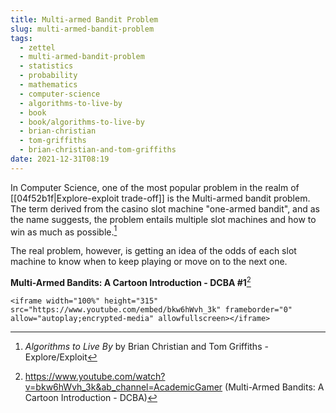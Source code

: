```yaml
---
title: Multi-armed Bandit Problem
slug: multi-armed-bandit-problem
tags:
  - zettel
  - multi-armed-bandit-problem
  - statistics
  - probability
  - mathematics
  - computer-science
  - algorithms-to-live-by
  - book
  - book/algorithms-to-live-by
  - brian-christian
  - tom-griffiths
  - brian-christian-and-tom-griffiths
date: 2021-12-31T08:19
---
```



In Computer Science, one of the most popular problem in the realm of
[[04f52b1f|Explore-exploit trade-off]] is the Multi-armed bandit problem.
The term derived from the casino slot machine "one-armed bandit", and as the
name suggests, the problem entails multiple slot machines and how to win as much
as possible.[^1]

The real problem, however, is getting an idea of the odds of each slot machine
to know when to keep playing or move on to the next one.

**Multi-Armed Bandits: A Cartoon Introduction - DCBA \#1**[^2]

``` {=html}
<iframe width="100%" height="315" src="https://www.youtube.com/embed/bkw6hWvh_3k" frameborder="0" allow="autoplay;encrypted-media" allowfullscreen></iframe>
```

[^1]: _Algorithms to Live By_ by Brian Christian and Tom Griffiths - Explore/Exploit
[^2]: https://www.youtube.com/watch?v=bkw6hWvh_3k&ab_channel=AcademicGamer (Multi-Armed Bandits: A Cartoon Introduction - DCBA)

